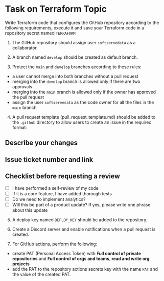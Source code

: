 # Task on Terraform Topic

Write Terraform code that configures the GitHub repository according to the following requirements, execute it and save your Terraform code in a repository secret named `TERRAFORM`

1. The GitHub repository should assign user `softservedata` as a collaborator.

2. A branch named `develop` should be created as default branch.

3. Protect the `main` and `develop` branches according to these rules:
- a user cannot merge into both branches without a pull request
- merging into the `develop` branch is allowed only if there are two approvals
- merging into the `main` branch is allowed only if the owner has approved the pull request
- assign the user `softservedata` as the code owner for all the files in the `main` branch
4. A pull request template (pull_request_template.md) should be added to the `.github` directory to allow users to create 
an issue in the required format:

## Describe your changes

## Issue ticket number and link

## Checklist before requesting a review
- [ ] I have performed a self-review of my code
- [ ] If it is a core feature, I have added thorough tests
- [ ] Do we need to implement analytics?
- [ ] Will this be part of a product update? If yes, please write one phrase about this update

5. A deploy key named `DEPLOY_KEY` should be added to the repository.

6. Create a Discord server and enable notifications when a pull request is created.

7. For GitHub actions, perform the following: 
- create PAT (Personal Access Token) with **Full control of private repositories** and **Full control of orgs and teams, read and write org projects**
- add the PAT to the repository actions secrets key with the name `PAT` and the value of the created PAT.
